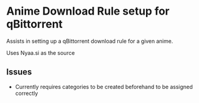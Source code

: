 # Anime Download Rule setup for qBittorrent

Assists in setting up a qBittorrent download rule for a given anime.

Uses Nyaa.si as the source

## Issues
- Currently requires categories to be created beforehand to be assigned correctly 
